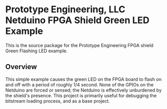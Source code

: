 Prototype Engineering, LLC Netduino FPGA Shield Green LED Example
=================================================================

This is the source package for the Prototype Engineering FPGA shield Green Flashing LED example.

Overview
-------------------------

This simple example causes the green LED on the FPGA board to flash on and off with a period of roughly 1/4 second.  None of the GPIOs on the Netduino are forced or sensed; the Netduino is effectively unburdened by the shield's presence.  This project is primarily useful for debugging the bitstream loading process, and as a base project.